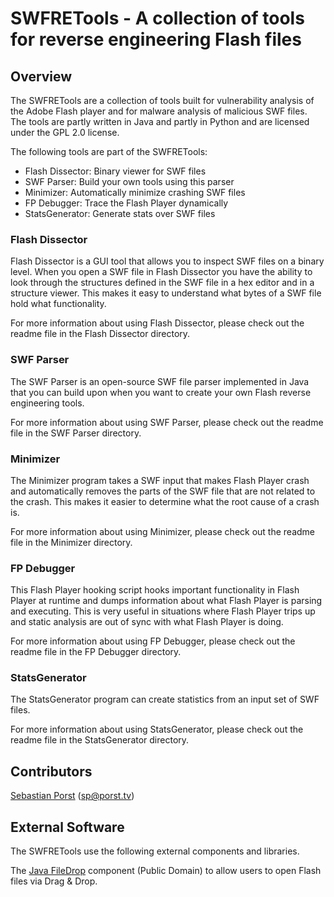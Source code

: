 SWFRETools - A collection of tools for reverse engineering Flash files
======================================================================

Overview
--------

The SWFRETools are a collection of tools built for vulnerability analysis
of the Adobe Flash player and for malware analysis of malicious SWF files.
The tools are partly written in Java and partly in Python and are licensed
under the GPL 2.0 license.

The following tools are part of the SWFRETools:

* Flash Dissector: Binary viewer for SWF files
* SWF Parser: Build your own tools using this parser
* Minimizer: Automatically minimize crashing SWF files
* FP Debugger: Trace the Flash Player dynamically
* StatsGenerator: Generate stats over SWF files

### Flash Dissector

Flash Dissector is a GUI tool that allows you to inspect SWF files on a binary
level. When you open a SWF file in Flash Dissector you have the ability to
look through the structures defined in the SWF file in a hex editor and in a 
structure viewer. This makes it easy to understand what bytes of a SWF file
hold what functionality.

For more information about using Flash Dissector, please check out the readme
file in the Flash Dissector directory.

### SWF Parser

The SWF Parser is an open-source SWF file parser implemented in Java that you
can build upon when you want to create your own Flash reverse engineering
tools.

For more information about using SWF Parser, please check out the readme
file in the SWF Parser directory.

### Minimizer

The Minimizer program takes a SWF input that makes Flash Player crash and
automatically removes the parts of the SWF file that are not related to the
crash. This makes it easier to determine what the root cause of a crash is.

For more information about using Minimizer, please check out the readme
file in the Minimizer directory.

### FP Debugger

This Flash Player hooking script hooks important functionality in Flash Player
at runtime and dumps information about what Flash Player is parsing and
executing. This is very useful in situations where Flash Player trips up and
static analysis are out of sync with what Flash Player is doing.

For more information about using FP Debugger, please check out the readme
file in the FP Debugger directory.

### StatsGenerator

The StatsGenerator program can create statistics from an input set of SWF
files.

For more information about using StatsGenerator, please check out the readme
file in the StatsGenerator directory.

Contributors
------------

[Sebastian Porst](http://github.com/sporst) (sp@porst.tv)

External Software
-----------------

The SWFRETools use the following external components and libraries.

The [Java FileDrop](http://www.iharder.net/current/java/filedrop/) component (Public Domain) to allow users to open Flash
files via Drag & Drop.